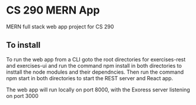 # CS 290 MERN App

MERN full stack web app project for CS 290 

## To install 
To run the web app from a CLI goto the root directories for exercises-rest and exercises-ui and run the command npm install in both directories to insttall the node modules and their dependncies. Then run the command npm start in both directories to start the REST server and React app. 

The web app will run locally on port 8000, with the Exoress server listening on port 3000
